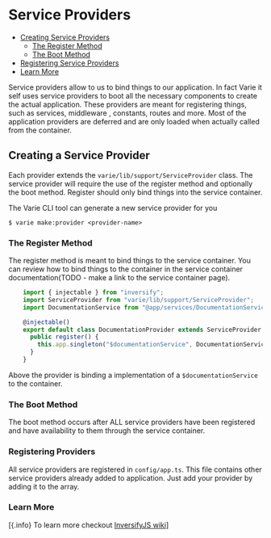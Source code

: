 # Service Providers

- [Creating Service Providers](#createing-service-providers)
  - [The Register Method](#the-register-method)
  - [The Boot Method](#the-boot-method)
- [Registering Service Providers](#registering-providers)
- [Learn More](#learn-more)

Service providers allow to us to bind things to our application. In fact Varie it self uses service providers to boot all the necessary components to create the actual application.
These providers are meant for registering things, such as services, middleware , constants, routes and more. Most of the application providers are deferred and are only loaded when actually called from the container.

## Creating a Service Provider

Each provider extends the `varie/lib/support/ServiceProvider` class. The service provider will require the use of the register method and optionally the boot method. Register should only bind things into the service container.

The Varie CLI tool can generate a new service provider for you

`$ varie make:provider <provider-name>`

### The Register Method

The register method is meant to bind things to the service container. You can review how to bind things to the container in the service container documentation(TODO - make a link to the service container page).

```js
    import { injectable } from "inversify";
    import ServiceProvider from "varie/lib/support/ServiceProvider";
    import DocumentationService from "@app/services/DocumentationService";

    @injectable()
    export default class DocumentationProvider extends ServiceProvider {
      public register() {
        this.app.singleton("$documentationService", DocumentationService);
      }
    }
```

Above the provider is binding a implementation of a `$documentationService` to the container.

### The Boot Method

The boot method occurs after ALL service providers have been registered and have availability to them through the service container.

### Registering Providers

All service providers are registered in `config/app.ts`. This file contains other service providers already added to application. Just add your provider by adding it to the array.

### Learn More

[{.info} To learn more checkout [InversifyJS wiki](https://github.com/inversify/InversifyJS/blob/master/wiki/readme.md)]
